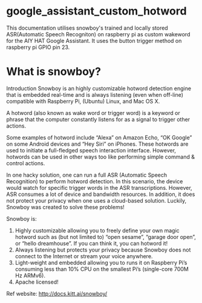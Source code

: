# google_assistant_custom_hotword
This documentation utilises snowboy's trained and locally stored ASR(Automatic Speech Recogniton) on raspberry pi as custom wakeword for the AIY HAT Google Assistant. It uses the button trigger method on raspberry pi GPIO pin 23.

<h1>What is snowboy?</h1>

Introduction
Snowboy is an highly customizable hotword detection engine that is embedded real-time and is always listening (even when off-line) compatible with Raspberry Pi, (Ubuntu) Linux, and Mac OS X.

A hotword (also known as wake word or trigger word) is a keyword or phrase that the computer constantly listens for as a signal to trigger other actions.

Some examples of hotword include “Alexa” on Amazon Echo, “OK Google” on some Android devices and “Hey Siri” on iPhones. These hotwords are used to initiate a full-fledged speech interaction interface. However, hotwords can be used in other ways too like performing simple command & control actions.

In one hacky solution, one can run a full ASR (Automatic Speech Recognition) to perform hotword detection. In this scenario, the device would watch for specific trigger words in the ASR transcriptions. However, ASR consumes a lot of device and bandwidth resources. In addition, it does not protect your privacy when one uses a cloud-based solution. Luckily, Snowboy was created to solve these problems!

Snowboy is:

1. Highly customizable allowing you to freely define your own magic hotword such as (but not limited to) “open sesame”, “garage door open”, or “hello dreamhouse”. If you can think it, you can hotword it!
2. Always listening but protects your privacy because Snowboy does not connect to the Internet or stream your voice anywhere.
3. Light-weight and embedded allowing you to runs it on Raspberry Pi’s consuming less than 10% CPU on the smallest Pi’s (single-core 700M Hz ARMv6).
4. Apache licensed!

Ref website: http://docs.kitt.ai/snowboy/


